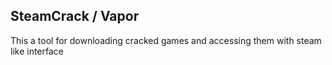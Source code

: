 SteamCrack / Vapor
---
This a tool for downloading cracked games and accessing them with steam like interface
